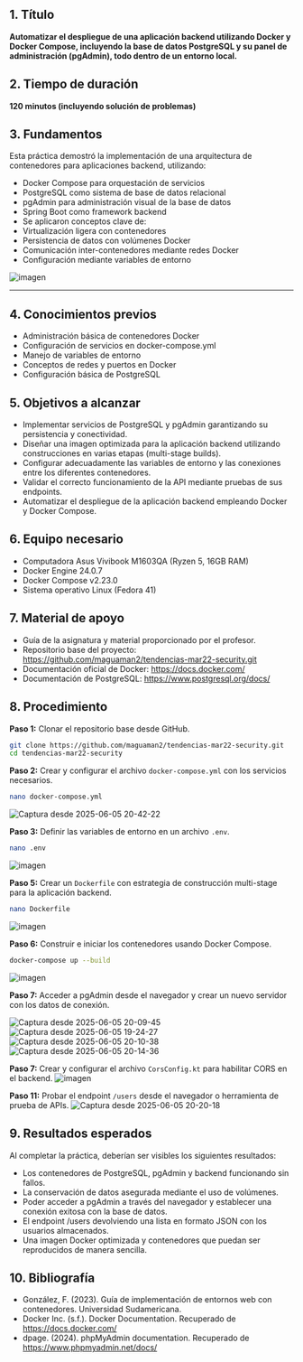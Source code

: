

## 1. Título  
**Automatizar el despliegue de una aplicación backend utilizando Docker y Docker Compose, incluyendo la base de datos PostgreSQL y su panel de administración (pgAdmin), todo dentro de un entorno local.**

## 2. Tiempo de duración  
**120 minutos (incluyendo solución de problemas)**  

## 3. Fundamentos
Esta práctica demostró la implementación de una arquitectura de contenedores para aplicaciones backend, utilizando:

- Docker Compose para orquestación de servicios
- PostgreSQL como sistema de base de datos relacional
- pgAdmin para administración visual de la base de datos
- Spring Boot como framework backend
- Se aplicaron conceptos clave de:
- Virtualización ligera con contenedores
- Persistencia de datos con volúmenes Docker
- Comunicación inter-contenedores mediante redes Docker
- Configuración mediante variables de entorno


![imagen](https://github.com/user-attachments/assets/1b893d1f-e92e-4d74-b5ed-61df7a184e1d)



---

## 4. Conocimientos previos  
- Administración básica de contenedores Docker
- Configuración de servicios en docker-compose.yml
- Manejo de variables de entorno
-  Conceptos de redes y puertos en Docker
- Configuración básica de PostgreSQL

## 5. Objetivos a alcanzar  
- Implementar servicios de PostgreSQL y pgAdmin garantizando su persistencia y conectividad.
- Diseñar una imagen optimizada para la aplicación backend utilizando construcciones en varias etapas (multi-stage builds).
- Configurar adecuadamente las variables de entorno y las conexiones entre los diferentes contenedores.
- Validar el correcto funcionamiento de la API mediante pruebas de sus endpoints.
- Automatizar el despliegue de la aplicación backend empleando Docker y Docker Compose.



## 6. Equipo necesario  
- Computadora Asus Vivibook M1603QA (Ryzen 5, 16GB RAM)
- Docker Engine 24.0.7
- Docker Compose v2.23.0
- Sistema operativo Linux (Fedora 41)  

## 7. Material de apoyo  
- Guía de la asignatura y material proporcionado por el profesor.  
- Repositorio base del proyecto: https://github.com/maguaman2/tendencias-mar22-security.git  
- Documentación oficial de Docker: https://docs.docker.com/  
- Documentación de PostgreSQL: https://www.postgresql.org/docs/  


## 8. Procedimiento  

**Paso 1:** Clonar el repositorio base desde GitHub.
```bash
git clone https://github.com/maguaman2/tendencias-mar22-security.git
cd tendencias-mar22-security
  ```


**Paso 2:** Crear y configurar el archivo `docker-compose.yml` con los servicios necesarios.

```bash
nano docker-compose.yml
  ```
![Captura desde 2025-06-05 20-42-22](https://github.com/user-attachments/assets/9b52f385-361a-4a26-9b54-a98383152e74)


**Paso 3:** Definir las variables de entorno en un archivo `.env`.
```bash
nano .env
  ```
![imagen](https://github.com/user-attachments/assets/4bf2fe67-afec-4f1a-9f7e-1c4048398e9c)


**Paso 5:** Crear un `Dockerfile` con estrategia de construcción multi-stage para la aplicación backend.
```bash
nano Dockerfile
  ```
![imagen](https://github.com/user-attachments/assets/47803b57-1495-4ae2-ab24-64935302c3d7)


**Paso 6:** Construir e iniciar los contenedores usando Docker Compose.
```bash
docker-compose up --build
  ```
![imagen](https://github.com/user-attachments/assets/e6a60f28-7322-4518-a6db-0635cca658f4)

**Paso 7:** Acceder a pgAdmin desde el navegador y crear un nuevo servidor con los datos de conexión.

![Captura desde 2025-06-05 20-09-45](https://github.com/user-attachments/assets/beb8f188-71a5-4efb-916c-3dc0932fd9e5)
![Captura desde 2025-06-05 19-24-27](https://github.com/user-attachments/assets/606c8ebf-ca7b-48a8-a349-ea01c00fc1ee)
![Captura desde 2025-06-05 20-10-38](https://github.com/user-attachments/assets/c7049813-e0ae-4c3c-b386-a5717c370d0e)
![Captura desde 2025-06-05 20-14-36](https://github.com/user-attachments/assets/12fd4bd1-a99b-4cbc-9b76-f6d83a0c0d64)



**Paso 7:** Crear y configurar el archivo `CorsConfig.kt` para habilitar CORS en el backend.
![imagen](https://github.com/user-attachments/assets/168e6d64-8b96-48d3-ae10-5eeacf9208d8)


**Paso 11:** Probar el endpoint `/users` desde el navegador o herramienta de prueba de APIs.
![Captura desde 2025-06-05 20-20-18](https://github.com/user-attachments/assets/740e38f6-8e83-4fc3-864b-c069e4bab6cc)

## 9. Resultados esperados  
Al completar la práctica, deberían ser visibles los siguientes resultados:
- Los contenedores de PostgreSQL, pgAdmin y backend funcionando sin fallos.
- La conservación de datos asegurada mediante el uso de volúmenes.
- Poder acceder a pgAdmin a través del navegador y establecer una conexión exitosa con la base de datos.
- El endpoint /users devolviendo una lista en formato JSON con los usuarios almacenados.
- Una imagen Docker optimizada y contenedores que puedan ser reproducidos de manera sencilla.


 

## 10. Bibliografía
- González, F. (2023). Guía de implementación de entornos web con contenedores. Universidad Sudamericana.
- Docker Inc. (s.f.). Docker Documentation. Recuperado de https://docs.docker.com/
- dpage. (2024). phpMyAdmin documentation. Recuperado de https://www.phpmyadmin.net/docs/


